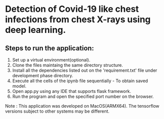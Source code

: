 # Detection of Covid-19 like chest infections from chest X-rays using deep learning.

## Steps to run the application:
1. Set up a virtual environment(optional).
2. Clone the files maintaing the same directory structure.
3. Install all the dependencies listed out on the 'requirement.txt' file under development phase directory.
4. Execute all the cells of the ipynb file sequentially - To obtain saved model.
5. Open app.py using any IDE that supports flask framework.
6. Run the program and open the specified port number on the browser.

Note : This application was developed on MacOS(ARMX64). The tensorflow versions subject to other systems may be different.
